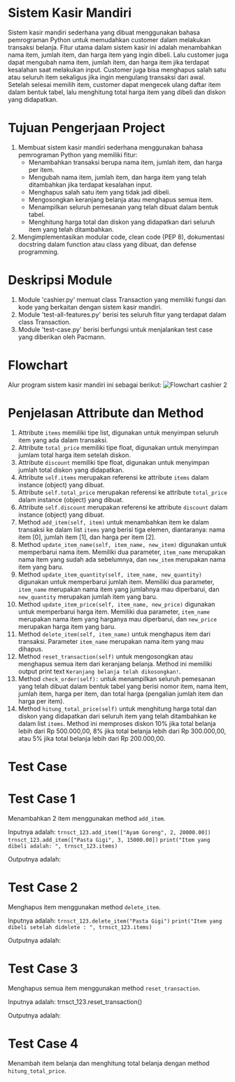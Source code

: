 # Sistem Kasir Mandiri
Sistem kasir mandiri sederhana yang dibuat menggunakan bahasa pemrograman Python untuk memudahkan customer dalam melakukan transaksi belanja. Fitur utama dalam sistem kasir ini adalah menambahkan nama item, jumlah item, dan harga item yang ingin dibeli. Lalu customer juga dapat mengubah nama item, jumlah item, dan harga item jika terdapat kesalahan saat melakukan input. Customer juga bisa menghapus salah satu atau seluruh item sekaligus jika ingin mengulang transaksi dari awal. Setelah selesai memilih item, customer dapat mengecek ulang daftar item dalam bentuk tabel, lalu menghitung total harga item yang dibeli dan diskon yang didapatkan.

# Tujuan Pengerjaan Project
1. Membuat sistem kasir mandiri sederhana menggunakan bahasa pemrograman Python yang memiliki fitur:
    - Menambahkan transaksi berupa nama item, jumlah item, dan harga per item.
    - Mengubah nama item, jumlah item, dan harga item yang telah ditambahkan jika terdapat kesalahan input.
    - Menghapus salah satu item yang tidak jadi dibeli.
    - Mengosongkan keranjang belanja atau menghapus semua item.
    - Menampilkan seluruh pemesanan yang telah dibuat dalam bentuk tabel.
    - Menghitung harga total dan diskon yang didapatkan dari seluruh item yang telah ditambahkan.
2. Mengimplementasikan modular code, clean code (PEP 8), dokumentasi docstring dalam function atau class yang dibuat, dan defense programming.

# Deskripsi Module
1. Module 'cashier.py' memuat class Transaction yang memiliki fungsi dan kode yang berkaitan dengan sistem kasir mandiri.
2. Module 'test-all-features.py' berisi tes seluruh fitur yang terdapat dalam class Transaction.
3. Module 'test-case.py' berisi berfungsi untuk menjalankan test case yang diberikan oleh Pacmann.

# Flowchart
Alur program sistem kasir mandiri ini sebagai berikut:
![Flowchart cashier 2](https://user-images.githubusercontent.com/123977443/218341621-f3f91157-b5ce-4c27-89aa-736815b6e05f.png)

# Penjelasan Attribute dan Method
1. Attribute `items` memiliki tipe list, digunakan untuk menyimpan seluruh item yang ada dalam transaksi.
2. Attribute `total_price` memiliki tipe float, digunakan untuk menyimpan jumlam total harga item setelah diskon.
3. Attribute `discount` memiliki tipe float, digunakan untuk menyimpan jumlah total diskon yang didapatkan.
4. Attribute `self.items` merupakan referensi ke attribute `items` dalam instance (object) yang dibuat.
5. Attribute `self.total_price` merupakan referensi ke attribute `total_price` dalam instance (object) yang dibuat.
6. Attribute `self.discount` merupakan referensi ke attribute `discount` dalam instance (object) yang dibuat.
7. Method `add_item(self, item)` untuk menambahkan item ke dalam transaksi ke dalam list `items` yang berisi tiga elemen, diantaranya: nama item [0], jumlah item [1], dan harga per item [2].
8. Method `update_item_name(self, item_name, new_item)` digunakan untuk memperbarui nama item. Memiliki dua parameter, `item_name` merupakan nama item yang sudah ada sebelumnya, dan `new_item` merupakan nama item yang baru.
9. Method `update_item_quantity(self, item_name, new_quantity)` digunakan untuk memperbarui jumlah item. Memiliki dua parameter, `item_name` merupakan nama item yang jumlahnya mau diperbarui, dan `new_quantity` merupakan jumlah item yang baru.
10. Method `update_item_price(self, item_name, new_price)` digunakan untuk memperbarui harga item. Memiliki dua parameter, `item_name` merupakan nama item yang harganya mau diperbarui, dan `new_price` merupakan harga item yang baru.
11. Method `delete_item(self, item_name)` untuk menghapus item dari transaksi. Parameter `item_name` merupakan nama item yang mau dihapus.
12. Method `reset_transaction(self)` untuk mengosongkan atau menghapus semua item dari keranjang belanja. Method ini memiliki output print text `Keranjang belanja telah dikosongkan!`.
13. Method `check_order(self):` untuk menampilkan seluruh pemesanan yang telah dibuat dalam bentuk tabel yang berisi nomor item, nama item, jumlah item, harga per item, dan total harga (pengalian jumlah item dan harga per item).
14. Method `hitung_total_price(self)` untuk menghitung harga total dan diskon yang didapatkan dari seluruh item yang telah ditambahkan ke dalam list `items`. Method ini memproses diskon 10% jika total belanja lebih dari Rp 500.000,00, 8% jika total belanja lebih dari Rp 300.000,00, atau 5% jika total belanja lebih dari Rp 200.000,00.

# Test Case
# Test Case 1
Menambahkan 2 item menggunakan method `add_item`.

Inputnya adalah:
`trnsct_123.add_item(["Ayam Goreng", 2, 20000.00])`
`trnsct_123.add_item(["Pasta Gigi", 3, 15000.00])`
`print("Item yang dibeli adalah: ", trnsct_123.items)`

Outputnya adalah:

# Test Case 2
Menghapus item menggunakan method `delete_item`.

Inputnya adalah:
`trnsct_123.delete_item("Pasta Gigi")`
`print("Item yang dibeli setelah didelete : ", trnsct_123.items)`

Outputnya adalah:


# Test Case 3
Menghapus semua item menggunakan method `reset_transaction`.

Inputnya adalah:
trnsct_123.reset_transaction()

Outputnya adalah:

# Test Case 4
Menambah item belanja dan menghitung total belanja dengan method `hitung_total_price`.
